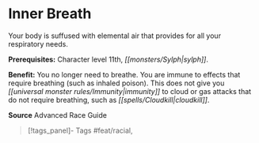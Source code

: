 ﻿---
cssclass: [feats]

---
# Inner Breath

Your body is suffused with elemental air that provides for all your respiratory needs.

**Prerequisites:** Character level 11th, _[[monsters/Sylph|sylph]]_.

**Benefit:** You no longer need to breathe. You are immune to effects that require breathing (such as inhaled poison). This does not give you _[[universal monster rules/Immunity|immunity]]_ to cloud or gas attacks that do not require breathing, such as _[[spells/Cloudkill|cloudkill]]_.

**Source** Advanced Race Guide
>[!tags_panel]- Tags
> #feat/racial, 